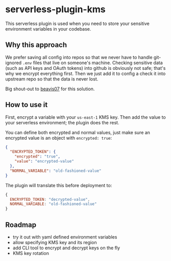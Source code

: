 # serverless-plugin-kms
This serverless plugin is used when you need to store your sensitive environment variables in your codebase.

## Why this approach
We prefer saving all config into repos so that we never have to handle git-ignored `.env` files that live on someone's machine. Checking sensitive data (such as API keys and OAuth tokens) into github is obviously not safe; that's why we encrypt everything first. Then we just add it to config a check it into upstream repo so that the data is never lost.

Big shout-out to [beavis07](https://github.com/beavis07) for this solution.

## How to use it
First, encrypt a variable with your `us-east-1` KMS key. Then add the value to your serverless environment; the plugin does the rest.

You can define both encrypted and normal values, just make sure an encrypted value is an object with `encrypted: true`:

```json
{
  "ENCRYPTED_TOKEN": {
    "encrypted": "true",
    "value": "encrypted-value"
  },
  "NORMAL_VARIABLE": "old-fashioned-value"
}
```

The plugin will translate this before deployment to:

```js
{
  ENCRYPTED_TOKEN: "decrypted-value",
  NORMAL_VARIABLE: "old-fashioned-value"
}
```

## Roadmap
- try it out with yaml defined environment variables
- allow specifying KMS key and its region
- add CLI tool to encrypt and decrypt keys on the fly
- KMS key rotation
